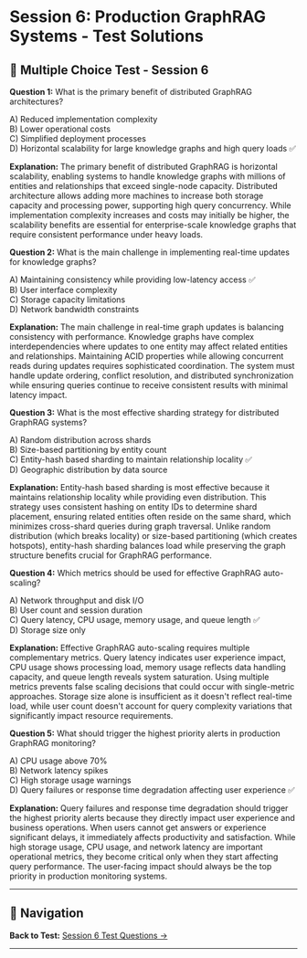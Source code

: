 # Session 6: Production GraphRAG Systems - Test Solutions

## 📝 Multiple Choice Test - Session 6

**Question 1:** What is the primary benefit of distributed GraphRAG architectures?  

A) Reduced implementation complexity  
B) Lower operational costs  
C) Simplified deployment processes  
D) Horizontal scalability for large knowledge graphs and high query loads ✅  

**Explanation:** The primary benefit of distributed GraphRAG is horizontal scalability, enabling systems to handle knowledge graphs with millions of entities and relationships that exceed single-node capacity. Distributed architecture allows adding more machines to increase both storage capacity and processing power, supporting high query concurrency. While implementation complexity increases and costs may initially be higher, the scalability benefits are essential for enterprise-scale knowledge graphs that require consistent performance under heavy loads.

**Question 2:** What is the main challenge in implementing real-time updates for knowledge graphs?  

A) Maintaining consistency while providing low-latency access ✅  
B) User interface complexity  
C) Storage capacity limitations  
D) Network bandwidth constraints  

**Explanation:** The main challenge in real-time graph updates is balancing consistency with performance. Knowledge graphs have complex interdependencies where updates to one entity may affect related entities and relationships. Maintaining ACID properties while allowing concurrent reads during updates requires sophisticated coordination. The system must handle update ordering, conflict resolution, and distributed synchronization while ensuring queries continue to receive consistent results with minimal latency impact.

**Question 3:** What is the most effective sharding strategy for distributed GraphRAG systems?  

A) Random distribution across shards  
B) Size-based partitioning by entity count  
C) Entity-hash based sharding to maintain relationship locality ✅  
D) Geographic distribution by data source  

**Explanation:** Entity-hash based sharding is most effective because it maintains relationship locality while providing even distribution. This strategy uses consistent hashing on entity IDs to determine shard placement, ensuring related entities often reside on the same shard, which minimizes cross-shard queries during graph traversal. Unlike random distribution (which breaks locality) or size-based partitioning (which creates hotspots), entity-hash sharding balances load while preserving the graph structure benefits crucial for GraphRAG performance.

**Question 4:** Which metrics should be used for effective GraphRAG auto-scaling?  

A) Network throughput and disk I/O  
B) User count and session duration  
C) Query latency, CPU usage, memory usage, and queue length ✅  
D) Storage size only  

**Explanation:** Effective GraphRAG auto-scaling requires multiple complementary metrics. Query latency indicates user experience impact, CPU usage shows processing load, memory usage reflects data handling capacity, and queue length reveals system saturation. Using multiple metrics prevents false scaling decisions that could occur with single-metric approaches. Storage size alone is insufficient as it doesn't reflect real-time load, while user count doesn't account for query complexity variations that significantly impact resource requirements.

**Question 5:** What should trigger the highest priority alerts in production GraphRAG monitoring?  

A) CPU usage above 70%  
B) Network latency spikes  
C) High storage usage warnings  
D) Query failures or response time degradation affecting user experience ✅  

**Explanation:** Query failures and response time degradation should trigger the highest priority alerts because they directly impact user experience and business operations. When users cannot get answers or experience significant delays, it immediately affects productivity and satisfaction. While high storage usage, CPU usage, and network latency are important operational metrics, they become critical only when they start affecting query performance. The user-facing impact should always be the top priority in production monitoring systems.

---

## 🧭 Navigation

**Back to Test:** [Session 6 Test Questions →](Session6_*.md#multiple-choice-test)

---
